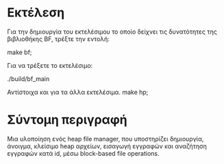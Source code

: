 # Εκτέλεση

Για την δημιουργία του εκτελέσιμου το οποίο δείχνει
τις δυνατότητες της βιβλιοθήκης BF, τρέξτε την εντολή:

make bf;

Για να τρέξετε το εκτελέσιμο:

./build/bf_main

Αντίστοιχα και για τα άλλα εκτελέσιμα.
make hp;

# Σύντομη περιγραφή

Μια υλοποίηση ενός heap file manager, που υποστηρίζει δημιουργία, άνοιγμα, κλείσιμο heap αρχείων, εισαγωγή εγγραφών και αναζήτηση εγγραφών κατά id, μέσω block-based file operations.
